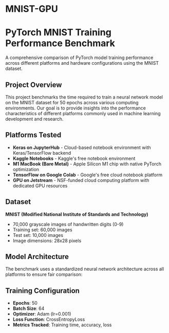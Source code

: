# MNIST-GPU

# PyTorch MNIST Training Performance Benchmark

A comprehensive comparison of PyTorch model training performance across different platforms and hardware configurations using the MNIST dataset.

## Project Overview

This project benchmarks the time required to train a neural network model on the MNIST dataset for 50 epochs across various computing environments. Our goal is to provide insights into the performance characteristics of different platforms commonly used in machine learning development and research.

## Platforms Tested

- **Keras on JupyterHub** - Cloud-based notebook environment with Keras/TensorFlow backend
- **Kaggle Notebooks** - Kaggle's free notebook environment
- **M1 MacBook (Bare Metal)** - Apple Silicon M1 chip with native PyTorch optimization
- **TensorFlow on Google Colab** - Google's free cloud notebook platform
- **GPU on Jetstream** - NSF-funded cloud computing platform with dedicated GPU resources

## Dataset

**MNIST (Modified National Institute of Standards and Technology)**
- 70,000 grayscale images of handwritten digits (0-9)
- Training set: 60,000 images
- Test set: 10,000 images
- Image dimensions: 28x28 pixels

## Model Architecture

The benchmark uses a standardized neural network architecture across all platforms to ensure fair comparison:

## Training Configuration

- **Epochs**: 50
- **Batch Size**: 64
- **Optimizer**: Adam (lr=0.001)
- **Loss Function**: CrossEntropyLoss
- **Metrics Tracked**: Training time, accuracy, loss